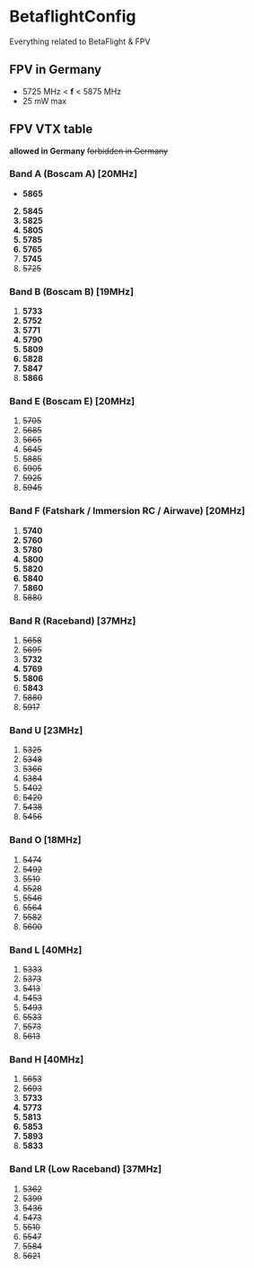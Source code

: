 # BetaflightConfig
Everything related to BetaFlight & FPV

## FPV in Germany
- 5725 MHz < <b>f</b> < 5875 MHz
- 25 mW max

## FPV VTX table
<b>allowed in Germany</b>
<s>forbidden in Germany</s>
### Band A (Boscam A) [20MHz]
- <b>5865
2. 5845
3. 5825
4. 5805
5. 5785
6. 5765
7. 5745</b>
8. <s>5725</s>
### Band B (Boscam B) [19MHz]
1. <b>5733
2. 5752
3. 5771
4. 5790
5. 5809
6. 5828
7. 5847
8. 5866</b>
### Band E (Boscam E) [20MHz]
1. <s>5705
2. 5685
3. 5665
4. 5645
5. 5885
6. 5905
7. 5925
8. 5945</s>
### Band F (Fatshark / Immersion RC / Airwave) [20MHz]
1. <b>5740
2. 5760
3. 5780
4. 5800
5. 5820
6. 5840
7. 5860</b>
8. <s>5880</s>
### Band R (Raceband) [37MHz]
1. <s>5658
2. 5695</s>
3. <b>5732
4. 5769
5. 5806
6. 5843</b>
7. <s>5880
8. 5917</s>
### Band U [23MHz]
1. <s>5325
2. 5348
3. 5366
4. 5384
5. 5402
6. 5420
7. 5438
8. 5456</s>
### Band O [18MHz]
1. <s>5474
2. 5492
3. 5510
4. 5528
5. 5546
6. 5564
7. 5582
8. 5600</s>
### Band L [40MHz]
1. <s>5333
2. 5373
3. 5413
4. 5453
5. 5493
6. 5533
7. 5573
8. 5613</s>
### Band H [40MHz]
1. <s>5653
2. 5693</s>
3. <b>5733
4. 5773
5. 5813
6. 5853
7. 5893
8. 5833</b>
### Band LR (Low Raceband) [37MHz]
1. <s>5362
2. 5399
3. 5436
4. 5473
5. 5510
6. 5547
7. 5584
8. 5621</s>
